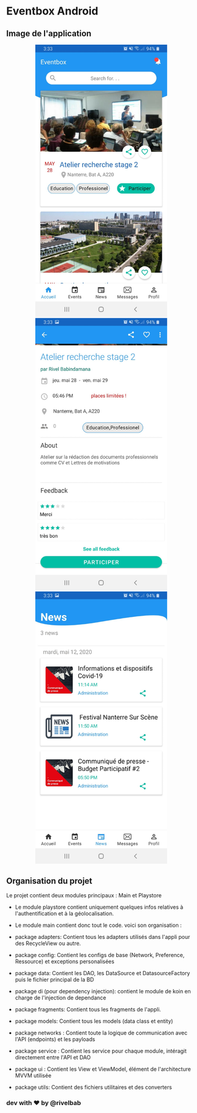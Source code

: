 # Eventbox Android

## Image de l'application 

<p align="center">
  <img src="screens/img1.jpeg" width="350" title="app screenshot 1" alt="app screenshot 1">
  <img src="screens/img2.jpeg" width="350" alt="app screenshot 2" title="app screenshot 2">
  <img src="screens/img3.jpeg" width="350" alt="app screenshot 3" title="app screenshot 3">
</p>


## Organisation du projet

Le projet contient deux modules principaux : Main et Playstore

* Le module playstore contient uniquement quelques infos relatives à l'authentification et 
  à la géolocalisation. 
  
* Le module main contient donc tout le code. voici son organisation : 

- package adapters: Contient tous les adapters utilisés dans l'appli pour des RecycleView ou autre.

- package config: Contient les configs de base (Network, Preference, Ressource) et exceptions personalisées

- package data: Contient les DAO, les DataSource et DatasourceFactory puis le fichier principal de la BD

- package di (pour dependency injection): contient le module de koin en charge de l'injection de dependance

- package fragments: Contient tous les fragments de l'appli.

- package models: Contient tous les models (data class et entity)

- package networks : Contient toute la logique de communication avec l'API (endpoints) et les payloads

- package service : Contient les service pour chaque module, intéragit directement entre l'API et DAO

- package ui : Contient les View et ViewModel, élément de l'architecture MVVM utilisée

- package utils: Contient des fichiers utilitaires et des converters


### dev with :heart: by @rivelbab
